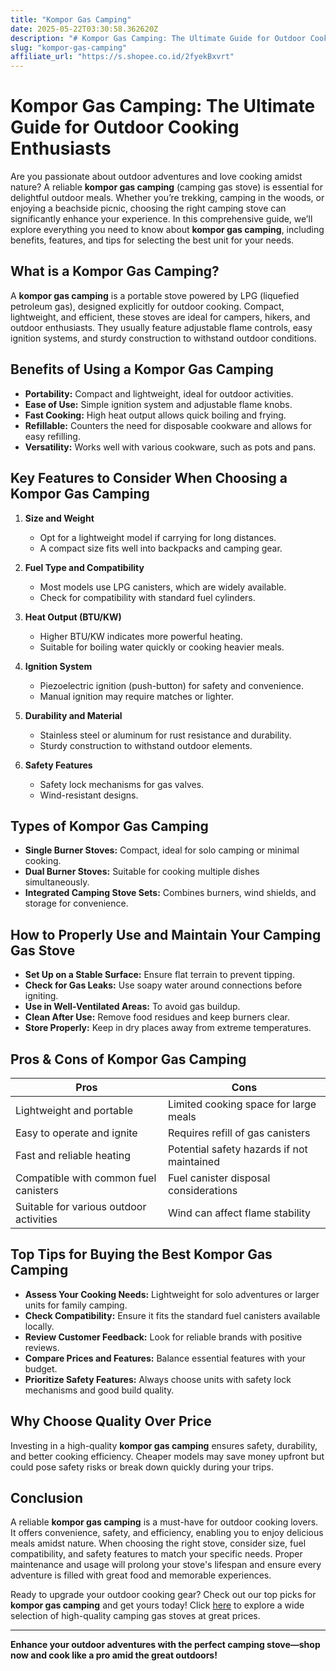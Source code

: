 ```yaml
---
title: "Kompor Gas Camping"
date: 2025-05-22T03:30:58.362620Z
description: "# Kompor Gas Camping: The Ultimate Guide for Outdoor Cooking Enthusiasts..."
slug: "kompor-gas-camping"
affiliate_url: "https://s.shopee.co.id/2fyekBxvrt"
---
```

# Kompor Gas Camping: The Ultimate Guide for Outdoor Cooking Enthusiasts

Are you passionate about outdoor adventures and love cooking amidst nature? A reliable **kompor gas camping** (camping gas stove) is essential for delightful outdoor meals. Whether you’re trekking, camping in the woods, or enjoying a beachside picnic, choosing the right camping stove can significantly enhance your experience. In this comprehensive guide, we’ll explore everything you need to know about **kompor gas camping**, including benefits, features, and tips for selecting the best unit for your needs.

## What is a Kompor Gas Camping?

A **kompor gas camping** is a portable stove powered by LPG (liquefied petroleum gas), designed explicitly for outdoor cooking. Compact, lightweight, and efficient, these stoves are ideal for campers, hikers, and outdoor enthusiasts. They usually feature adjustable flame controls, easy ignition systems, and sturdy construction to withstand outdoor conditions.

## Benefits of Using a Kompor Gas Camping

- **Portability:** Compact and lightweight, ideal for outdoor activities.
- **Ease of Use:** Simple ignition system and adjustable flame knobs.
- **Fast Cooking:** High heat output allows quick boiling and frying.
- **Refillable:** Counters the need for disposable cookware and allows for easy refilling.
- **Versatility:** Works well with various cookware, such as pots and pans.

## Key Features to Consider When Choosing a Kompor Gas Camping

1. **Size and Weight**
   - Opt for a lightweight model if carrying for long distances.
   - A compact size fits well into backpacks and camping gear.

2. **Fuel Type and Compatibility**
   - Most models use LPG canisters, which are widely available.
   - Check for compatibility with standard fuel cylinders.

3. **Heat Output (BTU/KW)**
   - Higher BTU/KW indicates more powerful heating.
   - Suitable for boiling water quickly or cooking heavier meals.

4. **Ignition System**
   - Piezoelectric ignition (push-button) for safety and convenience.
   - Manual ignition may require matches or lighter.

5. **Durability and Material**
   - Stainless steel or aluminum for rust resistance and durability.
   - Sturdy construction to withstand outdoor elements.

6. **Safety Features**
   - Safety lock mechanisms for gas valves.
   - Wind-resistant designs.

## Types of Kompor Gas Camping

- **Single Burner Stoves:** Compact, ideal for solo camping or minimal cooking.
- **Dual Burner Stoves:** Suitable for cooking multiple dishes simultaneously.
- **Integrated Camping Stove Sets:** Combines burners, wind shields, and storage for convenience.

## How to Properly Use and Maintain Your Camping Gas Stove

- **Set Up on a Stable Surface:** Ensure flat terrain to prevent tipping.
- **Check for Gas Leaks:** Use soapy water around connections before igniting.
- **Use in Well-Ventilated Areas:** To avoid gas buildup.
- **Clean After Use:** Remove food residues and keep burners clear.
- **Store Properly:** Keep in dry places away from extreme temperatures.

## Pros & Cons of Kompor Gas Camping

| Pros                                  | Cons                                       |
|---------------------------------------|--------------------------------------------|
| Lightweight and portable            | Limited cooking space for large meals   |
| Easy to operate and ignite           | Requires refill of gas canisters        |
| Fast and reliable heating           | Potential safety hazards if not maintained |
| Compatible with common fuel canisters | Fuel canister disposal considerations     |
| Suitable for various outdoor activities | Wind can affect flame stability          |

## Top Tips for Buying the Best Kompor Gas Camping

- **Assess Your Cooking Needs:** Lightweight for solo adventures or larger units for family camping.
- **Check Compatibility:** Ensure it fits the standard fuel canisters available locally.
- **Review Customer Feedback:** Look for reliable brands with positive reviews.
- **Compare Prices and Features:** Balance essential features with your budget.
- **Prioritize Safety Features:** Always choose units with safety lock mechanisms and good build quality.

## Why Choose Quality Over Price

Investing in a high-quality **kompor gas camping** ensures safety, durability, and better cooking efficiency. Cheaper models may save money upfront but could pose safety risks or break down quickly during your trips.

## Conclusion

A reliable **kompor gas camping** is a must-have for outdoor cooking lovers. It offers convenience, safety, and efficiency, enabling you to enjoy delicious meals amidst nature. When choosing the right stove, consider size, fuel compatibility, and safety features to match your specific needs. Proper maintenance and usage will prolong your stove's lifespan and ensure every adventure is filled with great food and memorable experiences.

Ready to upgrade your outdoor cooking gear? Check out our top picks for **kompor gas camping** and get yours today! Click [here](https://s.shopee.co.id/2fyekBxvrt) to explore a wide selection of high-quality camping gas stoves at great prices.

---

**Enhance your outdoor adventures with the perfect camping stove—shop now and cook like a pro amid the great outdoors!**